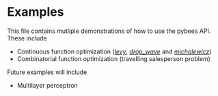 # Examples

This file contains mutliple demonstrations of how to use the pybees API. These include

- Continuous function optimization ([*levy*](https://www.sfu.ca/~ssurjano/levy.html), [*drop_wave*](https://www.sfu.ca/~ssurjano/drop.html) and [*michalewicz*](https://www.sfu.ca/~ssurjano/michal.html))
- Combinatorial function optimization (travelling salesperson problem)

Future examples will include

- Multilayer perceptron